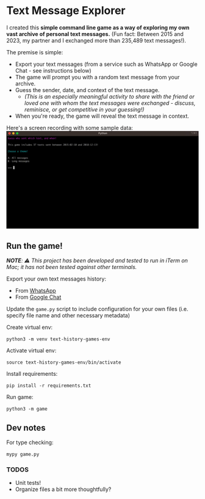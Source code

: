 # Text Message Explorer
I created this **simple command line game as a way of exploring my own vast archive of personal text messages.** (Fun fact: Between 2015 and 2023, my partner and I exchanged more than 235,489 text messages!).

The premise is simple:
* Export your text messages (from a service such as WhatsApp or Google Chat - see instructions below)
* The game will prompt you with a random text message from your archive.
* Guess the sender, date, and context of the text message. 
    * _(This is an especially meaningful activity to share with the friend or loved one with whom the text messages were exchanged - discuss, reminisce, or get competitive in your guessing!)_
* When you're ready, the game will reveal the text message in context.

Here's a screen recording with some sample data:
![Screen recording of the game](https://github.com/rye-welz-geselowitz/text-history-games/blob/main/readme-screen-recording.gif?raw=true)


## Run the game!
_**NOTE**: ⚠️ This project has been developed and tested to run in iTerm on Mac; it has not been tested against other terminals._

Export your own text messages history:
* From [WhatsApp](https://faq.whatsapp.com/1180414079177245/?cms_platform=android)
* From [Google Chat](https://support.google.com/chat/answer/10126829?hl=en)

Update the `game.py` script to include configuration for your own files (i.e. specify file name and other necessary metadata)

Create virtual env:
```
python3 -m venv text-history-games-env
```

Activate virtual env:

```
source text-history-games-env/bin/activate
```

Install requirements:

```
pip install -r requirements.txt
```
Run game:
```
python3 -m game
```

## Dev notes 
For type checking:
```
mypy game.py
```

### TODOS
* Unit tests! 
* Organize files a bit more thoughtfully?
